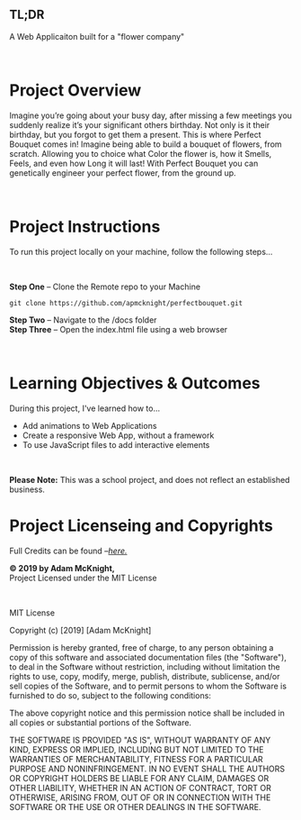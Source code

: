 ## TL;DR
A Web Applicaiton built for a "flower company"

<br />

# Project Overview
Imagine you’re going about your busy day, after missing a few meetings you suddenly realize it’s your significant others birthday. Not only is it their birthday, but you forgot to get them a present. This is where Perfect Bouquet comes in! Imagine being able to build a bouquet of flowers, from scratch. Allowing you to choice what Color the flower is, how it Smells, Feels, and even how Long it will last! With Perfect Bouquet you can genetically engineer your perfect flower, from the ground up. 

<br/>

# Project Instructions
To run this project locally on your machine, follow the following steps...

<br />

**Step One** – Clone the Remote repo to your Machine
```
git clone https://github.com/apmcknight/perfectbouquet.git
```
**Step Two** – Navigate to the /docs folder <br/>
**Step Three** – Open the index.html file using a web browser

<br />

# Learning Objectives & Outcomes
During this project, I've learned how to... <br/>
* Add animations to Web Applications <br/>
* Create a responsive Web App, without a framework <br/> 
* To use JavaScript files to add interactive elements <br/>

<br/>

**Please Note:** This was a school project, and does not reflect an established business. <br/>

# Project Licenseing and Copyrights
Full Credits can be found *–[here.](www.apmcknight.github.io/perfectbouquet/credits.html)*

**&copy; 2019 by Adam McKnight,**
<br/> Project Licensed under the MIT License 

<br/>

MIT License

Copyright (c) [2019] [Adam McKnight]

Permission is hereby granted, free of charge, to any person obtaining a copy
of this software and associated documentation files (the "Software"), to deal
in the Software without restriction, including without limitation the rights
to use, copy, modify, merge, publish, distribute, sublicense, and/or sell
copies of the Software, and to permit persons to whom the Software is
furnished to do so, subject to the following conditions:

The above copyright notice and this permission notice shall be included in all
copies or substantial portions of the Software.

THE SOFTWARE IS PROVIDED "AS IS", WITHOUT WARRANTY OF ANY KIND, EXPRESS OR
IMPLIED, INCLUDING BUT NOT LIMITED TO THE WARRANTIES OF MERCHANTABILITY,
FITNESS FOR A PARTICULAR PURPOSE AND NONINFRINGEMENT. IN NO EVENT SHALL THE
AUTHORS OR COPYRIGHT HOLDERS BE LIABLE FOR ANY CLAIM, DAMAGES OR OTHER
LIABILITY, WHETHER IN AN ACTION OF CONTRACT, TORT OR OTHERWISE, ARISING FROM,
OUT OF OR IN CONNECTION WITH THE SOFTWARE OR THE USE OR OTHER DEALINGS IN THE
SOFTWARE.